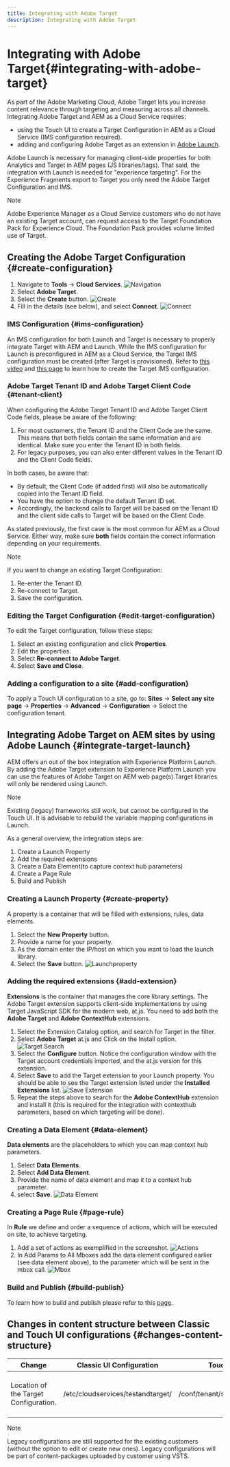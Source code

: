 ```yaml
---
title: Integrating with Adobe Target
description: Integrating with Adobe Target 
---
```


# Integrating with Adobe Target{#integrating-with-adobe-target}

As part of the Adobe Marketing Cloud, Adobe Target lets you increase content relevance through targeting and measuring across all channels. Integrating Adobe Target and AEM as a Cloud Service requires:

* using the Touch UI to create a Target Configuration in AEM as a Cloud Service (IMS configuration required).
* adding and configuring Adobe Target as an extension in [Adobe Launch](https://docs.adobe.com/content/help/en/launch/using/intro/get-started/quick-start.html).

Adobe Launch is necessary for managing client-side properties for both Analytics and Target in AEM pages (JS libraries/tags). That said, the integration with Launch is needed for "experience targeting". For the Experience Fragments export to Target you only need the Adobe Target Configuration and IMS.

>[!NOTE]
>
>Adobe Experience Manager as a Cloud Service customers who do not have an existing Target account, can request access to the Target Foundation Pack for Experience Cloud. The Foundation Pack provides volume limited use of Target.

## Creating the Adobe Target Configuration {#create-configuration}

1. Navigate to **Tools** → **Cloud Services**.
![Navigation](assets/cloudservice1.png "Navigation")
2. Select **Adobe Target**.
3. Select the **Create** button.
![Create](assets/tenant1.png "Create")
4. Fill in the details (see below), and select **Connect**.
![Connect](assets/open_screen1.png "Connect")

### IMS Configuration {#ims-configuration}

An IMS configuration for both Launch and Target is necessary to properly integrate Target with AEM and Launch. While the IMS configuration for Launch is preconfigured in AEM as a Cloud Service, the Target IMS configuration must be created (after Target is provisioned). Refer to [this video](https://helpx.adobe.com/experience-manager/kt/sites/using/aem-sites-target-standard-technical-video-understand.html) and [this page](https://docs.adobe.com/content/help/en/experience-manager-65/administering/integration/integration-ims-adobe-io.html) to learn how to create the Target IMS configuration.

### Adobe Target Tenant ID and Adobe Target Client Code {#tenant-client}

When configuring the Adobe Target Tenant ID and Adobe Target Client Code fields, please be aware of the following:

1. For most customers, the Tenant ID and the Client Code are the same. This means that both fields contain the same information and are identical. Make sure you enter the Tenant ID in both fields.
2. For legacy purposes, you can also enter different values in the Tenant ID and the Client Code fields.

In both cases, be aware that:

* By default, the Client Code (if added first) will also be automatically copied into the Tenant ID field.
* You have the option to change the default Tenant ID set.
* Accordingly, the backend calls to Target will be based on the Tenant ID and the client side calls to Target will be based on the Client Code.

As stated previously, the first case is the most common for AEM as a Cloud Service. Either way, make sure **both** fields contain the correct information depending on your requirements.

>[!NOTE]
>
> If you want to change an existing Target Configuration:
>
> 1. Re-enter the Tenant ID.
> 2. Re-connect to Target.
> 3. Save the configuration.

### Editing the Target Configuration {#edit-target-configuration}

To edit the Target configuration, follow these steps:

1. Select an existing configuration and click **Properties**.
2. Edit the properties.
3. Select **Re-connect to Adobe Target**.
4. Select **Save and Close**.

### Adding a configuration to a site {#add-configuration}

To apply a Touch UI configuration to a site, go to: **Sites** → **Select any site page** → **Properties** → **Advanced** → **Configuration** → Select the configuration tenant.

## Integrating Adobe Target on AEM sites by using Adobe Launch {#integrate-target-launch}

AEM offers an out of the box integration with Experience Platform Launch. By adding the Adobe Target extension to Experience Platform Launch you can use the features of Adobe Target on AEM web page(s).Target libraries will only be rendered using Launch.

>[!NOTE]
>
>Existing (legacy) frameworks still work, but cannot be configured in the Touch UI. It is advisable to rebuild the variable mapping configurations in Launch.

As a general overview, the integration steps are:

1. Create a Launch Property
2. Add the required extensions
3. Create a Data Element(to capture context hub parameters)
4. Create a Page Rule
5. Build and Publish

### Creating a Launch Property {#create-property}

A property is a container that will be filled with extensions, rules, data elements.

1. Select the **New Property** button.
2. Provide a name for your property.
3. As the domain enter the IP/host on which you want to load the launch library.
4. Select the **Save** button.
![Launchproperty](assets/properties_newproperty1.png "Launchproperty")

### Adding the required extensions {#add-extension}

**Extensions** is the container that manages the core library settings. The Adobe Target extension supports client-side implementations by using Target JavaScript SDK for the modern web, at.js. You need to add both the **Adobe Target** and **Adobe ContextHub** extensions.

1. Select the Extension Catalog option, and search for Target in the filter.
2. Select **Adobe Target** at.js and Click on the Install option.
![Target Search](assets/search_ext1.png "Target Search")
3. Select the **Configure** button. Notice the configuration window with the Target account credentials imported, and the at.js version for this extension.
4. Select **Save** to add the Target extension to your Launch property. You should be able to see the Target extension listed under the **Installed Extensions** list.
![Save Extension](assets/configure_extension1.png "Save Extension")
5. Repeat the steps above to search for the **Adobe ContextHub** extension and install it (this is required for the integration with contexthub parameters, based on which targeting will be done).

### Creating a Data Element {#data-element}

**Data elements** are the placeholders to which you can map context hub parameters.

1. Select **Data Elements**.
2. Select **Add Data Element**.
3. Provide the name of data element and map it to a context hub parameter.
4. select **Save**.
![Data Element](assets/data_elem1.png "Data Element")

### Creating a Page Rule {#page-rule}

In **Rule** we define and order a sequence of actions, which will be executed on site, to achieve targeting.

1. Add a set of actions as exemplified in the screenshot.
![Actions](assets/rules1.png "Actions")
2. In Add Params to All Mboxes add the data element configured earlier (see data element above), to the parameter which will be sent in the mbox call.
![Mbox](assets/map_data1.png "Actions")

### Build and Publish {#build-publish}

To learn how to build and publish please refer to this [page](https://docs.adobe.com/content/help/en/experience-manager-learn/aem-target-tutorial/aem-target-implementation/using-launch-adobe-io.html).

## Changes in content structure between Classic and Touch UI configurations {#changes-content-structure}

| **Change** | **Classic UI Configuration** | **Touch UI Configuration** | **Consequences** |
|---|---|---|---|
| Location of the Target Configuration. | /etc/cloudservices/testandtarget/ | /conf/tenant/settings/cloudservices/target | Earlier multiple configurations were present under /etc/cloudservices/testandtarget but now single configuration will be present under a tenant. |

>[!NOTE]
>
>Legacy configurations are still supported for the existing customers (without the option to edit or create new ones). Legacy configurations will be part of content-packages uploaded by customer using VSTS.
